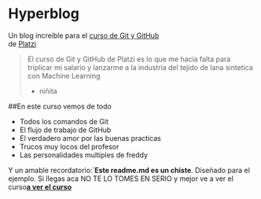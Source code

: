# Hyperblog
Un blog increible para el  [curso de Git y GitHub](https://platzi.com/cursos/git-github/ "curso de Git y GitHub")  
de  [Platzi](https://platzi.com/home "Platzi")
>El curso de Git y GitHub de Platzi es lo que me hacia falta para triplicar mi salario y lanzarme a la industria del tejido de lana sintetica  con Machine
Learning
>* niñita

##En este curso vemos de todo
* Todos los comandos de Git
* El flujo de trabajo de GitHub
* El verdadero amor por las buenas practicas
* Trucos muy locos del profesor
* Las personalidades multiples de freddy

Y un amable recordatorio:´**Este readme.md es un chiste**. Diseñado para el ejemplo. Si llegas aca NO TE LO TOMES EN SERIO y mejor ve a ver el curso[**a ver el curso**](https://platzi.com/cursos/git-github/ "a ver el curso")
